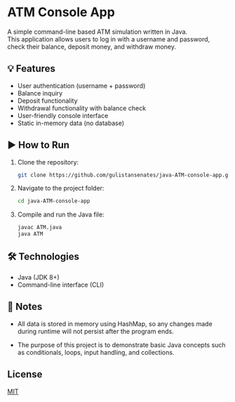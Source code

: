 # ATM Console App

A simple command-line based ATM simulation written in Java.  
This application allows users to log in with a username and password, check their balance, deposit money, and withdraw money.

## 💡 Features

- User authentication (username + password)
- Balance inquiry
- Deposit functionality
- Withdrawal functionality with balance check
- User-friendly console interface
- Static in-memory data (no database)

## ▶️ How to Run

1. Clone the repository:
   ```bash
   git clone https://github.com/gulistansenates/java-ATM-console-app.git

2. Navigate to the project folder:
   ```bash
   cd java-ATM-console-app

3. Compile and run the Java file:
   ```bash
   javac ATM.java
   java ATM

## 🛠 Technologies

- Java (JDK 8+)
- Command-line interface (CLI)

## 📌 Notes

- All data is stored in memory using HashMap, so any changes made during runtime will not persist after the program ends.

- The purpose of this project is to demonstrate basic Java concepts such as conditionals, loops, input handling, and collections.

## License

[MIT](https://choosealicense.com/licenses/mit/)
